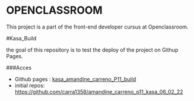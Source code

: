 # OPENCLASSROOM

This project is a part of the front-end developer cursus at Openclassroom.

#Kasa_Build

the goal of this repository is to test the deploy of the project on Githup Pages.

###Acces

- Github pages : [kasa_amandine_carreno_P11_build](http://localhost:3000)
- initial repos:  https://github.com/carra1358/amandine_carreno_p11_kasa_06_02_22



